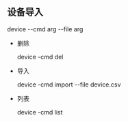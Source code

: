 ## 设备导入
device --cmd arg --file arg
- 删除
  
   device -cmd del
- 导入

    device -cmd import --file device.csv
- 列表

  device -cmd list